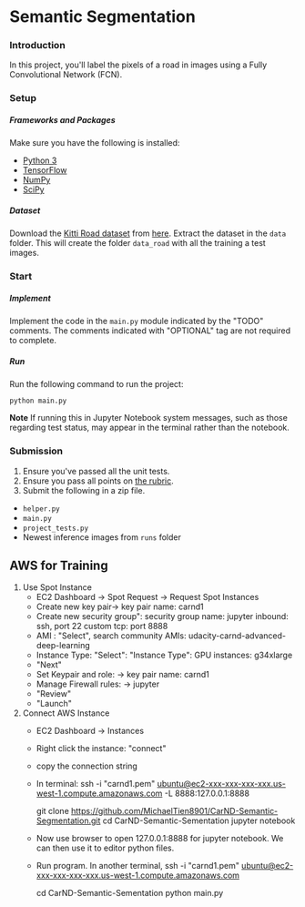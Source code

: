 # Semantic Segmentation
### Introduction
In this project, you'll label the pixels of a road in images using a Fully Convolutional Network (FCN).

### Setup
##### Frameworks and Packages
Make sure you have the following is installed:
 - [Python 3](https://www.python.org/)
 - [TensorFlow](https://www.tensorflow.org/)
 - [NumPy](http://www.numpy.org/)
 - [SciPy](https://www.scipy.org/)
##### Dataset
Download the [Kitti Road dataset](http://www.cvlibs.net/datasets/kitti/eval_road.php) from [here](http://www.cvlibs.net/download.php?file=data_road.zip).  Extract the dataset in the `data` folder.  This will create the folder `data_road` with all the training a test images.

### Start
##### Implement
Implement the code in the `main.py` module indicated by the "TODO" comments.
The comments indicated with "OPTIONAL" tag are not required to complete.
##### Run
Run the following command to run the project:
```
python main.py
```
**Note** If running this in Jupyter Notebook system messages, such as those regarding test status, may appear in the terminal rather than the notebook.

### Submission
1. Ensure you've passed all the unit tests.
2. Ensure you pass all points on [the rubric](https://review.udacity.com/#!/rubrics/989/view).
3. Submit the following in a zip file.
 - `helper.py`
 - `main.py`
 - `project_tests.py`
 - Newest inference images from `runs` folder
 
 ## AWS for Training
 1. Use Spot Instance
    * EC2 Dashboard -> Spot Request -> Request Spot Instances
    * Create new key pair-> key pair name: carnd1
    * Create new security group": 
       security group name: jupyter 
       inbound: ssh, port 22
       custom tcp: port 8888
    * AMI : "Select", search community AMIs: 	udacity-carnd-advanced-deep-learning
    * Instance Type: "Select": "Instance Type": GPU instances: g34xlarge
    * "Next"
    * Set Keypair and role: -> key pair name: carnd1
    * Manage Firewall rules: -> jupyter
    * "Review"
    * "Launch"
 2. Connect AWS Instance
    * EC2 Dashboard -> Instances
    * Right click the instance: "connect"
    * copy the connection string
    * In terminal:
       ssh -i "carnd1.pem" ubuntu@ec2-xxx-xxx-xxx-xxx.us-west-1.compute.amazonaws.com -L 8888:127.0.0.1:8888
       
       git clone https://github.com/MichaelTien8901/CarND-Semantic-Segmentation.git
       cd CarND-Semantic-Sementation
       jupyter notebook
       
    * Now use browser to open 127.0.0.1:8888 for jupyter notebook. We can then use it to editor python files.
    * Run program. In another terminal, 
      ssh -i "carnd1.pem" ubuntu@ec2-xxx-xxx-xxx-xxx.us-west-1.compute.amazonaws.com
      
      cd CarND-Semantic-Sementation
      python main.py
      
       
       
    
 
    
 
